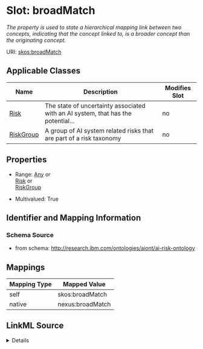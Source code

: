 

# Slot: broadMatch


_The property is used to state a hierarchical mapping link between two concepts, indicating that the concept linked to, is a broader concept than the originating concept._





URI: [skos:broadMatch](http://www.w3.org/2004/02/skos/core/broadMatch)



<!-- no inheritance hierarchy -->





## Applicable Classes

| Name | Description | Modifies Slot |
| --- | --- | --- |
| [Risk](Risk.md) | The state of uncertainty associated with an AI system, that has the potential... |  no  |
| [RiskGroup](RiskGroup.md) | A group of AI system related risks that are part of a risk taxonomy |  no  |







## Properties

* Range: [Any](Any.md)&nbsp;or&nbsp;<br />[Risk](Risk.md)&nbsp;or&nbsp;<br />[RiskGroup](RiskGroup.md)

* Multivalued: True





## Identifier and Mapping Information







### Schema Source


* from schema: http://research.ibm.com/ontologies/aiont/ai-risk-ontology




## Mappings

| Mapping Type | Mapped Value |
| ---  | ---  |
| self | skos:broadMatch |
| native | nexus:broadMatch |




## LinkML Source

<details>
```yaml
name: broadMatch
description: The property is used to state a hierarchical mapping link between two
  concepts, indicating that the concept linked to, is a broader concept than the originating
  concept.
from_schema: http://research.ibm.com/ontologies/aiont/ai-risk-ontology
rank: 1000
slot_uri: skos:broadMatch
alias: broadMatch
domain_of:
- RiskGroup
- Risk
range: Any
multivalued: true
inlined: false
any_of:
- range: Risk
- range: RiskGroup

```
</details>